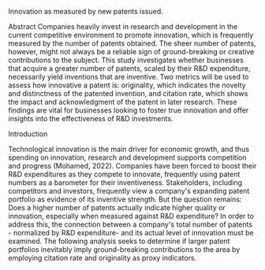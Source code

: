 Innovation as measured by new patents issued.

Abstract
Companies heavily invest in research and development in the current competitive environment to promote innovation, which is frequently 
measured by the number of patents obtained. The sheer number of patents, however, might not always be a reliable sign of ground-breaking or creative contributions to the subject. This study investigates whether businesses that acquire a greater number of patents, scaled by their R&D expenditure, necessarily yield inventions that are inventive. Two metrics will be used to assess how innovative a patent is: originality, which indicates the novelty and distinctness of the patented invention, and citation rate, which shows the impact and acknowledgment of the patent in later research. These findings are vital for businesses looking to foster true innovation and offer insights into the effectiveness of R&D investments.

Introduction

Technological innovation is the main driver for economic growth, and thus spending on innovation, research and
development supports competition and progress (Mohamed, 2022). Companies have been forced to boost their R&D expenditures as they compete to innovate, frequently using patent numbers as a barometer for their inventiveness. Stakeholders, including competitors and investors, frequently view a company's expanding patent portfolio as evidence of its inventive strength. But the question remains: Does a higher number of patents actually indicate higher quality or innovation, especially when measured against R&D expenditure? In order to address this, the connection between a company's total number of patents - normalized by R&D expenditure- and its actual level of innovation must be examined. The following analysis seeks to determine if larger patent portfolios inevitably imply ground-breaking contributions to the area by employing citation rate and originality as proxy indicators. 
